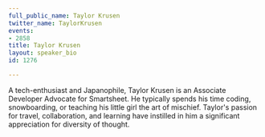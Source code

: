 ```yaml
---
full_public_name: Taylor Krusen
twitter_name: TaylorKrusen
events:
- 2858
title: Taylor Krusen
layout: speaker_bio
id: 1276

---
```

A tech-enthusiast and Japanophile, Taylor Krusen is an Associate Developer Advocate for Smartsheet. He typically spends his time coding, snowboarding, or teaching his little girl the art of mischief. Taylor's passion for travel, collaboration, and learning have instilled in him a significant appreciation for diversity of thought.